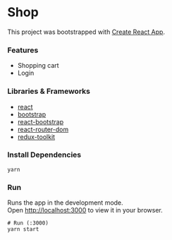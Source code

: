 # Shop

This project was bootstrapped with [Create React App](https://github.com/facebook/create-react-app).

### Features

-   Shopping cart
-   Login

### Libraries & Frameworks

-   [react](https://reactjs.org/)
-   [bootstrap](https://getbootstrap.com/)
-   [react-bootstrap](https://react-bootstrap.github.io/)
-   [react-router-dom](https://reactrouter.com/web/guides/quick-start)
-   [redux-toolkit](https://redux-toolkit.js.org/)

### Install Dependencies

```
yarn
```

### Run

Runs the app in the development mode.\
Open [http://localhost:3000](http://localhost:3000) to view it in your browser.

```
# Run (:3000)
yarn start
```

